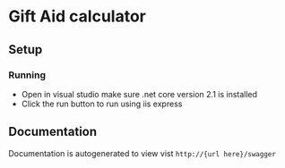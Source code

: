 # Gift Aid calculator

## Setup

### Running
* Open in visual studio make sure .net core version 2.1 is installed
* Click the run button to run using iis express

## Documentation
Documentation is autogenerated to view vist `http://{url here}/swagger`